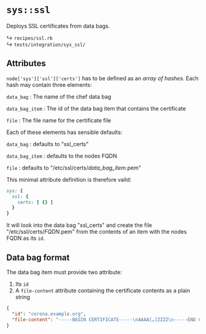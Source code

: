 # `sys::ssl`

Deploys SSL certificates from data bags.

↪ `recipes/ssl.rb`  
↪ `tests/integration/sys_ssl/`  

## Attributes
 
`node['sys']['ssl']['certs']` has to be defined as an *array of hashes*.
Each hash may contain three elements:

`data_bag`
: The name of the chef data bag

`data_bag_item`
: The id of the data bag item that contains the certificate

`file`
: The file name for the certificate file

Each of these elements has sensible defaults:

`data_bag`
: defaults to "ssl_certs"

`data_bag_item`
: defaults to the nodes FQDN

`file`
: defaults to "/etc/ssl/certs/*data_bag_item*.pem"

This minimal attribute definition is therefore vaild:

~~~ ruby
sys: {
  ssl: {
    certs: [ {} ]
  }
}
~~~

It will look into the data bag "ssl_certs" and create the file "/etc/ssl/certs/*FQDN*.pem" from the contents of an item with the nodes FQDN as its `id`.

## Data bag format

The data bag item must provide two attribute:

1. Its `id`
2. A `file-content` attribute containing the certificate contents as a plain string

~~~ json
{
  "id": "corona.example.org",
  "file-content": "-----BEGIN CERTIFICATE-----\nAAAA[…]ZZZZ\n-----END CERTIFICATE-----"
}
~~~
